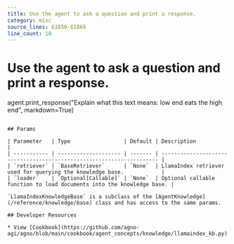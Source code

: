 ```yaml
---
title: Use the agent to ask a question and print a response.
category: misc
source_lines: 61850-61868
line_count: 18
---
```


# Use the agent to ask a question and print a response.
agent.print_response("Explain what this text means: low end eats the high end", markdown=True)
```

## Params

| Parameter   | Type                 | Default | Description                                                           |
| ----------- | -------------------- | ------- | --------------------------------------------------------------------- |
| `retriever` | `BaseRetriever`      | `None`  | LlamaIndex retriever used for querying the knowledge base.            |
| `loader`    | `Optional[Callable]` | `None`  | Optional callable function to load documents into the knowledge base. |

`LlamaIndexKnowledgeBase` is a subclass of the [AgentKnowledge](/reference/knowledge/base) class and has access to the same params.

## Developer Resources

* View [Cookbook](https://github.com/agno-agi/agno/blob/main/cookbook/agent_concepts/knowledge/llamaindex_kb.py)


